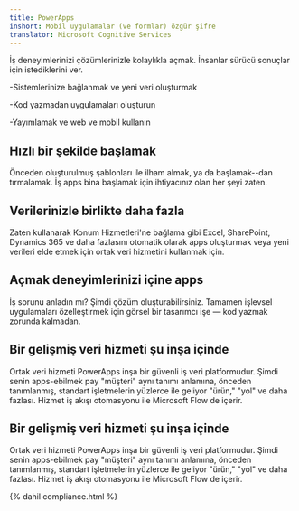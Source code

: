 ```yaml
---
title: PowerApps
inshort: Mobil uygulamalar (ve formlar) özgür şifre
translator: Microsoft Cognitive Services
---
```


İş deneyimlerinizi çözümlerinizle kolaylıkla açmak. İnsanlar sürücü sonuçlar için istediklerini ver.

-Sistemlerinize bağlanmak ve yeni veri oluşturmak

-Kod yazmadan uygulamaları oluşturun

-Yayımlamak ve web ve mobil kullanın

## Hızlı bir şekilde başlamak
Önceden oluşturulmuş şablonları ile ilham almak, ya da başlamak--dan tırmalamak. İş apps bina başlamak için ihtiyacınız olan her şeyi zaten.

## Verilerinizle birlikte daha fazla
Zaten kullanarak Konum Hizmetleri'ne bağlama gibi Excel, SharePoint, Dynamics 365 ve daha fazlasını otomatik olarak apps oluşturmak veya yeni verileri elde etmek için ortak veri hizmetini kullanmak için.

## Açmak deneyimlerinizi içine apps
İş sorunu anladın mı? Şimdi çözüm oluşturabilirsiniz. Tamamen işlevsel uygulamaları özelleştirmek için görsel bir tasarımcı işe — kod yazmak zorunda kalmadan.

## Bir gelişmiş veri hizmeti şu inşa içinde
Ortak veri hizmeti PowerApps inşa bir güvenli iş veri platformudur. Şimdi senin apps-ebilmek pay "müşteri" aynı tanımı anlamına, önceden tanımlanmış, standart işletmelerin yüzlerce ile geliyor "ürün," "yol" ve daha fazlası. Hizmet iş akışı otomasyonu ile Microsoft Flow de içerir.

## Bir gelişmiş veri hizmeti şu inşa içinde
Ortak veri hizmeti PowerApps inşa bir güvenli iş veri platformudur. Şimdi senin apps-ebilmek pay "müşteri" aynı tanımı anlamına, önceden tanımlanmış, standart işletmelerin yüzlerce ile geliyor "ürün," "yol" ve daha fazlası. Hizmet iş akışı otomasyonu ile Microsoft Flow de içerir.

{% dahil compliance.html %}

